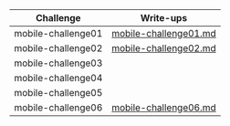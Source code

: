 | Challenge          | Write-ups                                      |
| ------------------ | ---------------------------------------------- |
| mobile-challenge01 | [mobile-challenge01.md](mobile-challenge01.md) |
| mobile-challenge02 | [mobile-challenge02.md](mobile-challenge02.md) |
| mobile-challenge03 |                                                |
| mobile-challenge04 |                                                |
| mobile-challenge05 |                                                |
| mobile-challenge06 | [mobile-challenge06.md](mobile-challenge06.md) |


